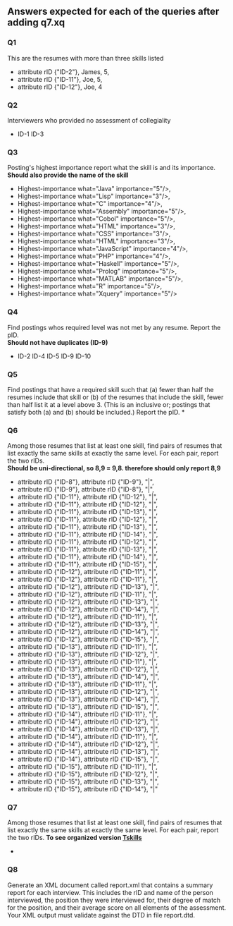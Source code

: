 ## Answers expected for each of the queries after adding q7.xq

### Q1

This are the resumes with more than three skills listed
* attribute rID {"ID-2"},
<forename>James</forename>,
5,
* attribute rID {"ID-11"},
<forename>Joe</forename>,
5,
* attribute rID {"ID-12"},
<forename>Joe</forename>,
4

### Q2

Interviewers who provided no assessment of collegiality
* <noCol>ID-1 ID-3</noCol>

### Q3

Posting's highest importance report what the skill is and its importance. <br>
<b> Should also provide the name of the skill </b>
* Highest-importance what="Java" importance="5"/>,
* Highest-importance what="Lisp" importance="3"/>,
* Highest-importance what="C" importance="4"/>,
* Highest-importance what="Assembly" importance="5"/>,
* Highest-importance what="Cobol" importance="5"/>,
* Highest-importance what="HTML" importance="3"/>,
* Highest-importance what="CSS" importance="3"/>,
* Highest-importance what="HTML" importance="3"/>,
* Highest-importance what="JavaScript" importance="4"/>,
* Highest-importance what="PHP" importance="4"/>,
* Highest-importance what="Haskell" importance="5"/>,
* Highest-importance what="Prolog" importance="5"/>,
* Highest-importance what="MATLAB" importance="5"/>,
* Highest-importance what="R" importance="5"/>,
* Highest-importance what="Xquery" importance="5"/>

### Q4

Find postings whos required level was not met by any resume. Report the pID.<br>
<b>Should not have duplicates (ID-9) </b>
* <unsatisfied> ID-2 ID-4 ID-5 ID-9 ID-10 </unsatisfied>

### Q5

Find postings that have a required skill such that (a) fewer than half the resumes include that
skill or (b) of the resumes that include the skill, fewer than half list it at a level above 3. (This
is an inclusive or; postings that satisfy both (a) and (b) should be included.) Report the pID.
*

### Q6

Among those resumes that list at least one skill, find pairs of resumes that list exactly the same
skills at exactly the same level. For each pair, report the two rIDs. <br>
<b> Should be uni-directional, so 8,9 = 9,8. therefore should only report 8,9 </b>
* attribute rID {"ID-8"},
attribute rID {"ID-9"},
"|",
* attribute rID {"ID-9"},
attribute rID {"ID-8"},
"|",
* attribute rID {"ID-11"},
attribute rID {"ID-12"},
"|",
* attribute rID {"ID-11"},
attribute rID {"ID-12"},
"|",
* attribute rID {"ID-11"},
attribute rID {"ID-13"},
"|",
* attribute rID {"ID-11"},
attribute rID {"ID-12"},
"|",
* attribute rID {"ID-11"},
attribute rID {"ID-13"},
"|",
* attribute rID {"ID-11"},
attribute rID {"ID-14"},
"|",
* attribute rID {"ID-11"},
attribute rID {"ID-12"},
"|",
* attribute rID {"ID-11"},
attribute rID {"ID-13"},
"|",
* attribute rID {"ID-11"},
attribute rID {"ID-14"},
"|",
* attribute rID {"ID-11"},
attribute rID {"ID-15"},
"|",
* attribute rID {"ID-12"},
attribute rID {"ID-11"},
"|",
* attribute rID {"ID-12"},
attribute rID {"ID-11"},
"|",
* attribute rID {"ID-12"},
attribute rID {"ID-13"},
"|",
* attribute rID {"ID-12"},
attribute rID {"ID-11"},
"|",
* attribute rID {"ID-12"},
attribute rID {"ID-13"},
"|",
* attribute rID {"ID-12"},
attribute rID {"ID-14"},
"|",
* attribute rID {"ID-12"},
attribute rID {"ID-11"},
"|",
* attribute rID {"ID-12"},
attribute rID {"ID-13"},
"|",
* attribute rID {"ID-12"},
attribute rID {"ID-14"},
"|",
* attribute rID {"ID-12"},
attribute rID {"ID-15"},
"|",
* attribute rID {"ID-13"},
attribute rID {"ID-11"},
"|",
* attribute rID {"ID-13"},
attribute rID {"ID-12"},
"|",
* attribute rID {"ID-13"},
attribute rID {"ID-11"},
"|",
* attribute rID {"ID-13"},
attribute rID {"ID-12"},
"|",
* attribute rID {"ID-13"},
attribute rID {"ID-14"},
"|",
* attribute rID {"ID-13"},
attribute rID {"ID-11"},
"|",
* attribute rID {"ID-13"},
attribute rID {"ID-12"},
"|",
* attribute rID {"ID-13"},
attribute rID {"ID-14"},
"|",
* attribute rID {"ID-13"},
attribute rID {"ID-15"},
"|",
* attribute rID {"ID-14"},
attribute rID {"ID-11"},
"|",
* attribute rID {"ID-14"},
attribute rID {"ID-12"},
"|",
* attribute rID {"ID-14"},
attribute rID {"ID-13"},
"|",
* attribute rID {"ID-14"},
attribute rID {"ID-11"},
"|",
* attribute rID {"ID-14"},
attribute rID {"ID-12"},
"|",
* attribute rID {"ID-14"},
attribute rID {"ID-13"},
"|",
* attribute rID {"ID-14"},
attribute rID {"ID-15"},
"|",
* attribute rID {"ID-15"},
attribute rID {"ID-11"},
"|",
* attribute rID {"ID-15"},
attribute rID {"ID-12"},
"|",
* attribute rID {"ID-15"},
attribute rID {"ID-13"},
"|",
* attribute rID {"ID-15"},
attribute rID {"ID-14"},
"|"

### Q7

Among those resumes that list at least one skill, find pairs of resumes that list exactly the same
skills at exactly the same level. For each pair, report the two rIDs.
<b> To see organized version [Tskills](https://github.com/g3aristi/job_application_database_test/blob/master/Tskills.xml)</b>

* <skills><skill name="C"><count level="1" n="0"/><count level="2" n="1"/><count level="3" n="0"/><count level="4" n="0"/>
<count level="5" n="1"/></skill><skill name="SQL"><count level="1" n="0"/><count level="2" n="0"/><count level="3" n="0"/>
<count level="4" n="0"/><count level="5" n="1"/></skill><skill name="Java"><count level="1" n="1"/><count level="2" n="0"/>
<count level="3" n="0"/><count level="4" n="0"/><count level="5" n="1"/></skill><skill name="Assembly">
<count level="1" n="0"/><count level="2" n="1"/><count level="3" n="0"/><count level="4" n="0"/><count level="5" n="0"/>
</skill><skill name="Cobol"><count level="1" n="0"/><count level="2" n="1"/><count level="3" n="0"/><count level="4" n="0"/>
<count level="5" n="0"/></skill><skill name="HTML"><count level="1" n="0"/><count level="2" n="0"/><count level="3" n="0"/>
<count level="4" n="1"/><count level="5" n="1"/></skill><skill name="CSS"><count level="1" n="0"/><count level="2" n="0"/>
<count level="3" n="0"/><count level="4" n="1"/><count level="5" n="1"/></skill><skill name="JavaScript">
<count level="1" n="0"/><count level="2" n="0"/><count level="3" n="1"/><count level="4" n="1"/><count level="5" n="0"/>
</skill><skill name="PHP"><count level="1" n="0"/><count level="2" n="2"/><count level="3" n="0"/><count level="4" n="0"/>
<count level="5" n="0"/></skill><skill name="Haskell"><count level="1" n="0"/><count level="2" n="0"/>
<count level="3" n="0"/><count level="4" n="0"/><count level="5" n="1"/></skill><skill name="Prolog"><count level="1" n="0"/>
<count level="2" n="0"/><count level="3" n="0"/><count level="4" n="0"/><count level="5" n="2"/>
</skill><skill name="MATLAB"><count level="1" n="0"/><count level="2" n="0"/><count level="3" n="0"/>
<count level="4" n="0"/><count level="5" n="3"/></skill><skill name="R"><count level="1" n="0"/><count level="2" n="0"/>
<count level="3" n="0"/><count level="4" n="0"/><count level="5" n="4"/></skill><skill name="Xquery"><count level="1" n="0"/>
<count level="2" n="0"/><count level="3" n="0"/><count level="4" n="0"/><count level="5" n="5"/></skill></skills>

### Q8

Generate an XML document called report.xml that contains a summary report for each interview.
This includes the rID and name of the person interviewed, the position they were
interviewed for, their degree of match for the position, and their average score on all elements
of the assessment. Your XML output must validate against the DTD in file report.dtd.
